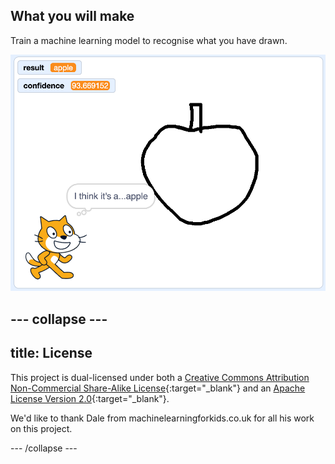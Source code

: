 ## What you will make

Train a machine learning model to recognise what you have drawn.

![Apple drawn on canvas, cat reports it's an apple](images/its-an-apple.png)



--- collapse ---
---
title: License
---

This project is dual-licensed under both a [Creative Commons Attribution Non-Commercial Share-Alike License](http://creativecommons.org/licenses/by-nc-sa/4.0/){:target="_blank"} and an [Apache License Version 2.0](http://www.apache.org/licenses/LICENSE-2.0){:target="_blank"}.

We'd like to thank Dale from machinelearningforkids.co.uk for all his work on this project.

--- /collapse ---



